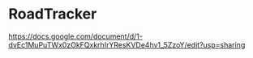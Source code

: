 # RoadTracker

https://docs.google.com/document/d/1-dvEc1MuPuTWx0zOkFQxkrhIrYResKVDe4hv1_5ZzoY/edit?usp=sharing
